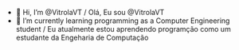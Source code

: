 - 👋 Hi, I’m @VitrolaVT / Olá, Eu sou @VitrolaVT
- 🌱 I’m currently learning programming as a Computer Engineering student / Eu atualmente estou aprendendo programção como um estudante da Engeharia de Computação
<!---
VitrolaVT/VitrolaVT is a ✨ special ✨ repository because its `README.md` (this file) appears on your GitHub profile.
You can click the Preview link to take a look at your changes.
--->
